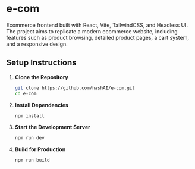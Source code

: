 # e-com

Ecommerce frontend built with React, Vite, TailwindCSS, and Headless UI. The project aims to replicate a modern ecommerce website, including features such as product browsing, detailed product pages, a cart system, and a responsive design.

## Setup Instructions

1. **Clone the Repository**
   ```bash
   git clone https://github.com/hashAI/e-com.git
   cd e-com
   ```

3. **Install Dependencies**
   ```bash
   npm install
   ```
3. **Start the Development Server**
   ```bash
   npm run dev
   ```
4. **Build for Production**
   ```bash
   npm run build
   ```
